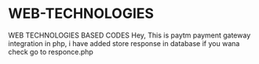 # WEB-TECHNOLOGIES
WEB TECHNOLOGIES BASED CODES
 Hey, This is paytm payment gateway integration in php, i have added store response in database if you wana check go to responce.php 
